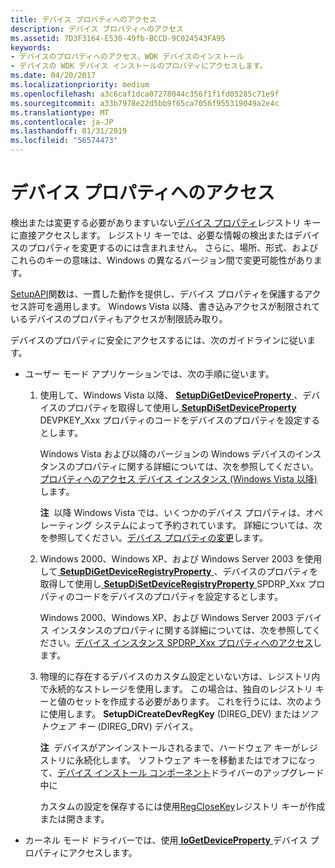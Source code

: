 ```yaml
---
title: デバイス プロパティへのアクセス
description: デバイス プロパティへのアクセス
ms.assetid: 7D3F3164-E530-49fb-BCCD-9C024543FA95
keywords:
- デバイスのプロパティへのアクセス、WDK デバイスのインストール
- デバイスの WDK デバイス インストールのプロパティにアクセスします。
ms.date: 04/20/2017
ms.localizationpriority: medium
ms.openlocfilehash: a3c6caf1dca07278044c356f1f1fd05285c71e9f
ms.sourcegitcommit: a33b7978e22d5bb9f65ca7056f955319049a2e4c
ms.translationtype: MT
ms.contentlocale: ja-JP
ms.lasthandoff: 01/31/2019
ms.locfileid: "56574473"
---
```

# <a name="accessing-device-properties"></a>デバイス プロパティへのアクセス


検出または変更する必要がありますいない[デバイス プロパティ](device-properties.md)レジストリ キーに直接アクセスします。 レジストリ キーでは、必要な情報の検出またはデバイスのプロパティを変更するのには含まれません。 さらに、場所、形式、およびこれらのキーの意味は、Windows の異なるバージョン間で変更可能性があります。

[SetupAPI](setupapi.md)関数は、一貫した動作を提供し、デバイス プロパティを保護するアクセス許可を適用します。 Windows Vista 以降、書き込みアクセスが制限されているデバイスのプロパティもアクセスが制限読み取り。

デバイスのプロパティに安全にアクセスするには、次のガイドラインに従います。

-   ユーザー モード アプリケーションでは、次の手順に従います。

    1.  使用して、Windows Vista 以降、 [ **SetupDiGetDeviceProperty** ](https://msdn.microsoft.com/library/windows/hardware/ff551963) 、デバイスのプロパティを取得して使用し[ **SetupDiSetDeviceProperty** ](https://msdn.microsoft.com/library/windows/hardware/ff552163)DEVPKEY_Xxx プロパティのコードをデバイスのプロパティを設定するとします。

        Windows Vista および以降のバージョンの Windows デバイスのインスタンスのプロパティに関する詳細については、次を参照してください。[プロパティへのアクセス デバイス インスタンス (Windows Vista 以降)](accessing-device-instance-properties--windows-vista-and-later-.md)します。

        **注**  以降 Windows Vista では、いくつかのデバイス プロパティは、オペレーティング システムによって予約されています。 詳細については、次を参照してください。[デバイス プロパティの変更](modifying-device-properties.md)します。

    2.  Windows 2000、Windows XP、および Windows Server 2003 を使用して[ **SetupDiGetDeviceRegistryProperty** ](https://msdn.microsoft.com/library/windows/hardware/ff551122) 、デバイスのプロパティを取得して使用し[ **SetupDiSetDeviceRegistryProperty** ](https://msdn.microsoft.com/library/windows/hardware/ff552169) SPDRP_Xxx プロパティのコードをデバイスのプロパティを設定するとします。

        Windows 2000、Windows XP、および Windows Server 2003 デバイス インスタンスのプロパティに関する詳細については、次を参照してください。[デバイス インスタンス SPDRP_Xxx プロパティへのアクセス](accessing-device-instance-spdrp-xxx-properties.md)します。

    3.  物理的に存在するデバイスのカスタム設定といない方は、レジストリ内で永続的なストレージを使用します。 この場合は、独自のレジストリ キーと値のセットを作成する必要があります。 これを行うには、次のように使用します。 **SetupDiCreateDevRegKey** (DIREG_DEV) または*ソフトウェア キー* (DIREG_DRV) デバイス。

        **注**  デバイスがアンインストールされるまで、ハードウェア キーがレジストリに永続化します。 ソフトウェア キーを移動またはでオフになって、[デバイス インストール コンポーネント](https://msdn.microsoft.com/library/windows/hardware/ff541277)ドライバーのアップグレード中に

        カスタムの設定を保存するには使用[RegCloseKey](https://go.microsoft.com/fwlink/p/?linkid=194543)レジストリ キーが作成または開きます。

-   カーネル モード ドライバーでは、使用[ **IoGetDeviceProperty** ](https://msdn.microsoft.com/library/windows/hardware/ff549203)デバイス プロパティにアクセスします。

 

 





